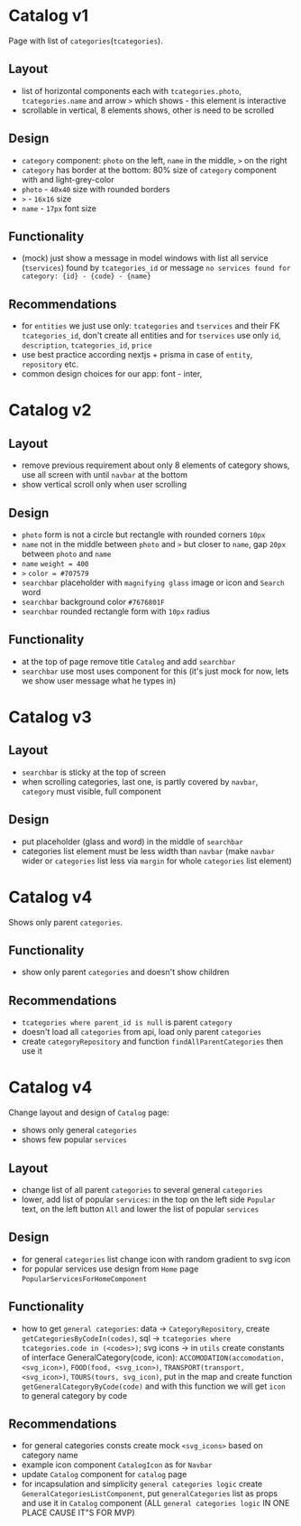 # Catalog v1

Page with list of `categories`(`tcategories`).

## Layout

- list of horizontal components each with  `tcategories.photo`, `tcategories.name` and arrow `>` which shows - this 
  element is interactive
- scrollable in vertical, 8 elements shows, other is need to be scrolled 

## Design 

- `category` component: `photo` on the left, `name` in the middle, `>` on the right
- `category` has border at the bottom: 80% size of `category` component with and light-grey-color
- `photo` - `40x40` size with rounded borders
- `>` - `16x16` size 
- `name` - `17px` font size

## Functionality

- (mock) just show a message in model windows with list all service (`tservices`) found by `tcategories_id` or 
  message `no services found for category: {id} - {code} - {name}` 

## Recommendations

- for `entities` we just use only: `tcategories` and `tservices` and their FK `tcategories_id`, don't create all 
  entities and for `tservices` use only `id`, `description`, `tcategories_id`, `price`
- use best practice according nextjs + prisma in case of `entity`, `repository` etc.
- common design choices for our app: font - inter, 

# Catalog v2

## Layout 

- remove previous requirement about only 8 elements of category shows, use all screen with until `navbar` at the bottom
- show vertical scroll only when user scrolling

## Design

- `photo` form is not a circle but rectangle with rounded corners `10px`
- `name` not in the middle between `photo` and `>` but closer to `name`, gap `20px` between `photo` and `name`
- `name` `weight = 400` 
- `>` `color = #707579`
- `searchbar` placeholder with `magnifying glass` image or icon and `Search` word 
- `searchbar` background color `#7676801F`
- `searchbar` rounded rectangle form with `10px` radius

## Functionality
- at the top of page remove title `Catalog` and add `searchbar`
- `searchbar` use most uses component for this (it's just mock for now, lets we show user message what he types in)

# Catalog v3

## Layout

- `searchbar` is sticky at the top of screen
- when scrolling categories, last one, is partly covered by `navbar`, `category` must visible, full component

## Design

- put placeholder (glass and word) in the middle of `searchbar`
- categories list element must be less width than `navbar` (make `navbar` wider or `categories` list less via 
  `margin` for whole `categories` list element)

# Catalog v4

Shows only parent `categories`.

## Functionality

- show only parent `categories` and doesn't show children

## Recommendations

- `tcategories where parent_id is null` is parent `category`
- doesn't load all `categories` from api, load only parent `categories`
- create `categoryRepository` and function `findAllParentCategories` then use it

# Catalog v4

Change layout and design of `Catalog` page:
- shows only general `categories`
- shows few popular `services`

## Layout

- change list of all parent `categories` to several general `categories`
- lower, add list of popular `services`: in the top on the left side `Popular` text, on the left button `All` and lower the list of popular `services`

## Design 

- for general `categories` list change icon with random gradient to svg icon
- for popular services use design from `Home` page `PopularServicesForHomeComponent`

## Functionality

- how to get `general categories`: data -> `CategoryRepository`, create `getCategoriesByCodeIn(codes)`, sql -> `tcategories where tcategories.code in (<codes>)`; svg icons -> in `utils` create constants of interface GeneralCategory(code, icon): `ACCOMODATION(accomodation, <svg_icon>)`, `FOOD(food, <svg_icon>)`, `TRANSPORT(transport, <svg_icon>)`, `TOURS(tours, svg_icon)`, put in the map and create function `getGeneralCategoryByCode(code)` and with this function we will get `icon` to general category by code

## Recommendations

- for general categories consts create mock `<svg_icons>` based on category name
- example icon component `CatalogIcon` as for `Navbar`
- update `Catalog` component for `catalog` page
- for incapsulation and simplicity `general categories logic` create `GeneralCategoriesListComponent`, put `generalCategories` list as props and use it in `Catalog` component (ALL `general categories logic` IN ONE PLACE CAUSE IT"S FOR MVP)